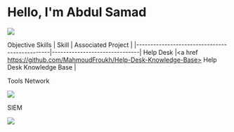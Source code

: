 # Hello, I'm Abdul Samad
<a href="https://www.linkedin.com/in/abdul-samad200/"><a href=""><img src="https://img.shields.io/badge/-LinkedIn-0072b1?&style=for-the-badge&logo=linkedin&logoColor=white" /></a>




Objective
Skills
| Skill                                         | Associated Project            |
|-----------------------------------------------|-------------------------------|
 Help Desk                                      |<a href https://github.com/MahmoudFroukh/Help-Desk-Knowledge-Base> Help Desk Knowledge Base </a> |  


Tools
Network
<div>
    <img src="https://img.shields.io/badge/-Wireshark-1679A7?&style=for-the-badge&logo=Wireshark&logoColor=white" />
</div>


SIEM
<div>
    <img src="https://img.shields.io/badge/-Splunk-000000?&style=for-the-badge&logo=Splunk&logoColor=white" />
</div>

